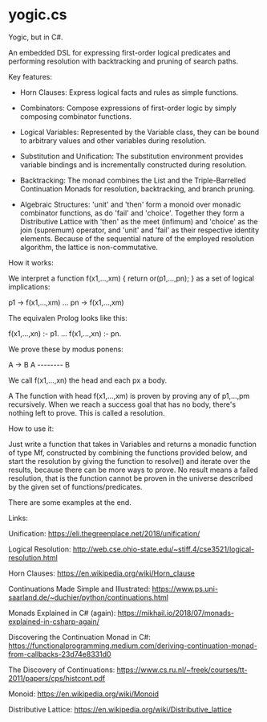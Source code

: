 # yogic.cs
Yogic, but in C#.


An embedded DSL for expressing first-order logical predicates and
performing resolution with backtracking and pruning of search paths.

Key features:

- Horn Clauses: Express logical facts and rules as simple functions.

- Combinators: Compose expressions of first-order logic by simply
  composing combinator functions.

- Logical Variables: Represented by the Variable class, they can be
  bound to arbitrary values and other variables during resolution.

- Substitution and Unification: The substitution environment provides
  variable bindings and is incrementally constructed during resolution.

- Backtracking: The monad combines the List and the Triple-Barrelled
  Continuation Monads for resolution, backtracking, and branch pruning.

- Algebraic Structures: 'unit' and 'then' form a monoid over monadic
  combinator functions, as do 'fail' and 'choice'. Together they form a
  Distributive Lattice with 'then' as the meet (infimum) and 'choice' as
  the join (supremum) operator, and 'unit' and 'fail' as their
  respective identity elements. Because of the sequential nature of the
  employed resolution algorithm, the lattice is non-commutative.

How it works:

We interpret a function f(x1,...,xm) { return or(p1,...,pn); } 
as a set of logical implications:

p1 -> f(x1,...,xm)
...
pn -> f(x1,...,xm)

The equivalen Prolog looks like this:

f(x1,...,xn) :- p1.
...
f(x1,...,xn) :- pn.

We prove these by modus ponens:

  A -> B
  A
\--------
  B

We call f(x1,...,xn) the head and each px a body.

A The function with head f(x1,...,xm) is proven by proving any of
p1,...,pm recursively. When we reach a success goal that has no body,
there's nothing left to prove. This is called a resolution.

How to use it:

Just write a function that takes in Variables and returns a monadic
function of type Mf, constructed by combining the functions provided
below, and start the resolution by giving the function to resolve()
and iterate over the results, because there can be more ways to
prove. No result means a failed resolution, that is the function
cannot be proven in the universe described by the given set of
functions/predicates.

There are some examples at the end.

Links:

Unification:
https://eli.thegreenplace.net/2018/unification/

Logical Resolution:
http://web.cse.ohio-state.edu/~stiff.4/cse3521/logical-resolution.html

Horn Clauses:
https://en.wikipedia.org/wiki/Horn_clause

Continuations Made Simple and Illustrated:
https://www.ps.uni-saarland.de/~duchier/python/continuations.html

Monads Explained in C# (again):
https://mikhail.io/2018/07/monads-explained-in-csharp-again/

Discovering the Continuation Monad in C#:
https://functionalprogramming.medium.com/deriving-continuation-monad-from-callbacks-23d74e8331d0

The Discovery of Continuations:
https://www.cs.ru.nl/~freek/courses/tt-2011/papers/cps/histcont.pdf

Monoid:
https://en.wikipedia.org/wiki/Monoid

Distributive Lattice:
https://en.wikipedia.org/wiki/Distributive_lattice



